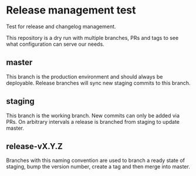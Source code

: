 # Release management test

Test for release and changelog management.

This repository is a dry run with multiple branches, PRs and tags to see what configuration can serve our needs.

## master

This branch is the production environment and should always be deployable. Release branches will sync new staging commits to this branch.

## staging

This branch is the working branch. New commits can only be added via PRs. On arbitrary intervals a release is branched from staging to update master.

## release-vX.Y.Z

Branches with this naming convention are used to branch a ready state of staging, bump the version number, create a tag and then merge into master.
